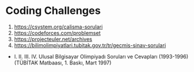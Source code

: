 # Coding Challenges
1) https://csystem.org/calisma-sorulari
2) https://codeforces.com/problemset
3) https://projecteuler.net/archives
4) https://bilimolimpiyatlari.tubitak.gov.tr/tr/gecmis-sinav-sorulari
* I. II. III. IV. Ulusal Bilgisayar Olimpiyadı Soruları ve Cevapları (1993-1996) (TÜBİTAK Matbaası, 1. Baskı, Mart 1997)

